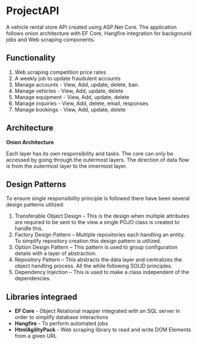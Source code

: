 # ProjectAPI
A vehicle rental store API created using ASP.Net Core. The application follows onion architecture with EF Core, Hangfire integration for background jobs and
Web scraping components.

## Functionality

1. Web scraping competition price rates
2. A weekly job to update fraudulent accounts
3. Manage accounts - View, Add, update, delete, ban.
4. Manage vehicles - View, Add, update, delete
5. Manage equipment - View, Add, update, delete
6. Manage inquiries - View, Add, delete, email, responses
7. Manage bookings - View, Add, update, delete

## Architecture

**Onion Architecture**

Each layer has its own responsibility and tasks. The core can only be accessed by going through the outermost 
layers. The direction of data flow is from the outermost layer  to the innermost layer.

## Design Patterns
To ensure single responsibility principle is followed there have been several design patterns utilized.

1. Transferable Object Design – This is the design when multiple attributes are required to 
be sent to the view a single POJO class is created to handle this. 
2. Factory Design Pattern – Multiple repositories each handling an entity. To simplify 
repository creation this design pattern is utilized.
3. Option Design Pattern – This pattern is used to group configuration details with a layer of 
abstraction.
4. Repository Pattern – This abstracts the data layer and centralizes the object handling 
process. All the while following SOLID principles.
5. Dependency Injection – This is used to make a class independent of the dependencies.

## Libraries integraed
- **EF Core** - Object Relational mapper integrated with an SQL server in order to simplify database interactions
- **Hangfire** - To perform automated jobs 
- **HtmlAgilityPack** - Web scraping library to read and write DOM Elements from a given URL  

